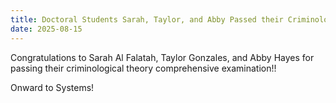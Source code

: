 ```yaml
---
title: Doctoral Students Sarah, Taylor, and Abby Passed their Criminological Theory Comp!
date: 2025-08-15
---
```


Congratulations to Sarah Al Falatah, Taylor Gonzales, and Abby Hayes for passing their criminological theory comprehensive examination!!

Onward to Systems!